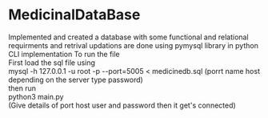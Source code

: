 # MedicinalDataBase
Implemented and created a database with some functional and relational requirments and retrival updations are done using pymysql library in python CLI implementation 
To run the file <br />
First load the sql file using <br /> 
mysql -h 127.0.0.1 -u root -p --port=5005 < medicinedb.sql (porrt name host depending on the server type password) <br />
then run  <br />
python3 main.py <br />
(Give details of port host  user and password then it get's connected) 
